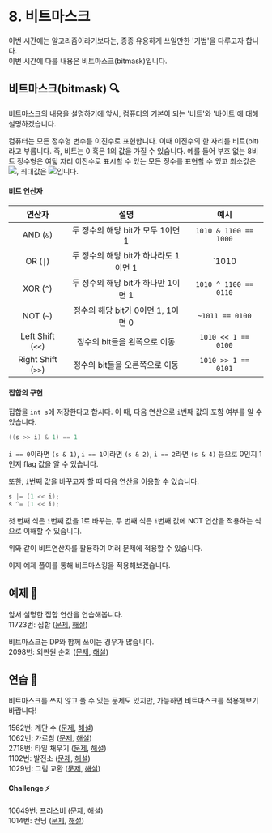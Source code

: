 # 8. 비트마스크
이번 시간에는 알고리즘이라기보다는, 종종 유용하게 쓰일만한 '기법'을 다루고자 합니다.  
이번 시간에 다룰 내용은 비트마스크(bitmask)입니다.

## 비트마스크(bitmask) 🔍
비트마스크의 내용을 설명하기에 앞서, 컴퓨터의 기본이 되는 '비트'와 '바이트'에 대해 설명하겠습니다.  

컴퓨터는 모든 정수형 변수를 이진수로 표현합니다. 이때 이진수의 한 자리를 비트(bit)라고 부릅니다. 즉, 비트는 0 혹은 1의 값을 가질 수 있습니다. 예를 들어 부호 없는 8비트 정수형은 여덟 자리 이진수로 표시할 수 있는 모든 정수를 표현할 수 있고 최소값은 <img src="https://latex.codecogs.com/svg.latex?0000\ 0000_2 = 0"/>, 최대값은 <img src="https://latex.codecogs.com/svg.latex?1111\ 1111_2 = 255"/>입니다.  

#### 비트 연산자
| 연산자            | 설명          | 예시  |
|:----------------:|:-------------:|:-----:|
| AND (`&`) | 두 정수의 해당 bit가 모두 1이면 1 | `1010 & 1100 == 1000` |
| OR  (`\|`) | 두 정수의 해당 bit가 하나라도 1이면 1 | `1010 | 1100 == 1110` |
| XOR (`^`) | 두 정수의 해당 bit가 하나만 1이면 1 | `1010 ^ 1100 == 0110`  |
| NOT (`~`) | 정수의 해당 bit가 0이면 1, 1이면 0 | `~1011 == 0100` |
| Left Shift (`<<`) | 정수의 bit들을 왼쪽으로 이동 | `1010 << 1 == 0100` |
| Right Shift (`>>`) | 정수의 bit들을 오른쪽으로 이동 | `1010 >> 1 == 0101` |


#### 집합의 구현
집합을 `int s`에 저장한다고 합시다. 이 때, 다음 연산으로 `i`번째 값의 포함 여부를 알 수 있습니다.  

```cpp
((s >> i) & 1) == 1
```

`i == 0`이라면 `(s & 1)`, `i == 1`이라면 `(s & 2)`, `i == 2`라면 `(s & 4)` 등으로 0인지 1인지 flag 값을 알 수 있습니다.  

또한, `i`번째 값을 바꾸고자 할 때 다음 연산을 이용할 수 있습니다.

```cpp
s |= (1 << i);
s ^= (1 << i);
```

첫 번째 식은 `i`번째 값을 1로 바꾸는, 두 번째 식은 `i`번째 값에 NOT 연산을 적용하는 식으로 이해할 수 있습니다.  

위와 같이 비트연산자를 활용하여 여러 문제에 적용할 수 있습니다.  

이제 예제 풀이를 통해 비트마스킹을 적용해보겠습니다.

## 예제 🎲
앞서 설명한 집합 연산을 연습해봅니다.  
11723번: 집합 ([문제](https://www.acmicpc.net/problem/11723), [해설](https://github.com/skku-npc/class-intermediate/blob/master/8.%20Bitmask/11723.cpp))  

비트마스크는 DP와 함께 쓰이는 경우가 많습니다.  
2098번: 외판원 순회 ([문제](https://www.acmicpc.net/problem/2098), [해설](https://github.com/skku-npc/class-intermediate/blob/master/8.%20Bitmask/2098.cpp))  

## 연습 🏓
비트마스크를 쓰지 않고 풀 수 있는 문제도 있지만, 가능하면 비트마스크를 적용해보기 바랍니다!

1562번: 계단 수 ([문제](https://www.acmicpc.net/problem/1562), [해설](https://github.com/skku-npc/class-intermediate/blob/master/8.%20Bitmask/1562.cpp))  
1062번: 가르침 ([문제](https://www.acmicpc.net/problem/1062), [해설](https://github.com/skku-npc/class-intermediate/blob/master/8.%20Bitmask/1062.cpp))  
2718번: 타일 채우기 ([문제](https://www.acmicpc.net/problem/2718), [해설](https://github.com/skku-npc/class-intermediate/blob/master/8.%20Bitmask/2718.cpp))  
1102번: 발전소 ([문제](https://www.acmicpc.net/problem/1102), [해설](https://github.com/skku-npc/class-intermediate/blob/master/8.%20Bitmask/1102.cpp))  
1029번: 그림 교환 ([문제](https://www.acmicpc.net/problem/1029), [해설](https://github.com/skku-npc/class-intermediate/blob/master/8.%20Bitmask/1029.cpp))  

#### Challenge ⚡
10649번: 프리스비 ([문제](https://www.acmicpc.net/problem/10649), [해설](https://github.com/skku-npc/class-intermediate/blob/master/8.%20Bitmask/10649.cpp))  
1014번: 컨닝 ([문제](https://www.acmicpc.net/problem/1014), [해설](https://github.com/skku-npc/class-intermediate/blob/master/8.%20Bitmask/1014.cpp))  
